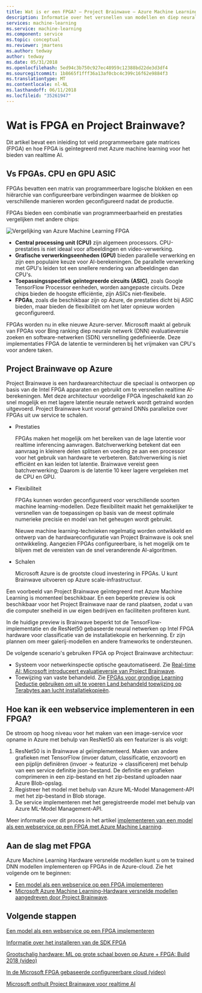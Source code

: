 ```yaml
---
title: Wat is er een FPGA? – Project Brainwave – Azure Machine Learning
description: Informatie over het versnellen van modellen en diep neural netwerken met FPGAs.
services: machine-learning
ms.service: machine-learning
ms.component: service
ms.topic: conceptual
ms.reviewer: jmartens
ms.author: tedway
author: tedway
ms.date: 05/31/2018
ms.openlocfilehash: 5ed94c3b750c927ec48959c12388bd22de3d3df4
ms.sourcegitcommit: 1b8665f1fff36a13af0cbc4c399c16f62e9884f3
ms.translationtype: MT
ms.contentlocale: nl-NL
ms.lasthandoff: 06/11/2018
ms.locfileid: "35261947"
---
```

# <a name="what-is-fpga-and-project-brainwave"></a>Wat is FPGA en Project Brainwave?

Dit artikel bevat een inleiding tot veld programmeerbare gate matrices (FPGA) en hoe FPGA is geïntegreerd met Azure machine learning voor het bieden van realtime AI.

## <a name="fpgas-vs-cpu-gpu-and-asic"></a>Vs FPGAs. CPU en GPU ASIC

FPGAs bevatten een matrix van programmeerbare logische blokken en een hiërarchie van configureerbare verbindingen waarmee de blokken op verschillende manieren worden geconfigureerd nadat de productie.

FPGAs bieden een combinatie van programmeerbaarheid en prestaties vergelijken met andere chips:

![Vergelijking van Azure Machine Learning FPGA](./media/concept-accelerate-with-fpgas/azure-machine-learning-fpga-comparison.png)

- **Central processing unit (CPU)** zijn algemeen processors. CPU-prestaties is niet ideaal voor afbeeldingen en video-verwerking.
- **Grafische verwerkingseenheden (GPU)** bieden parallelle verwerking en zijn een populaire keuze voor AI-berekeningen. De parallelle verwerking met GPU's leiden tot een snellere rendering van afbeeldingen dan CPU's.
- **Toepassingsspecifiek geïntegreerde circuits (ASIC)**, zoals Google TensorFlow Processor eenheden, worden aangepaste circuits. Deze chips bieden de hoogste efficiëntie, zijn ASICs niet-flexibele.
- **FPGAs**, zoals die beschikbaar zijn op Azure, de prestaties dicht bij ASIC bieden, maar bieden de flexibiliteit om het later opnieuw worden geconfigureerd.

FPGAs worden nu in elke nieuwe Azure-server. Microsoft maakt al gebruik van FPGAs voor Bing ranking diep neurale netwerk (DNN) evaluatieversie zoeken en software-netwerken (SDN) versnelling gedefinieerde. Deze implementaties FPGA de latentie te verminderen bij het vrijmaken van CPU's voor andere taken.

## <a name="project-brainwave-on-azure"></a>Project Brainwave op Azure

Project Brainwave is een hardwarearchitectuur die speciaal is ontworpen op basis van de Intel FPGA apparaten en gebruikt om te versnellen realtime AI-berekeningen. Met deze architectuur voordelige FPGA ingeschakeld kan zo snel mogelijk en met lagere latentie neurale netwerk wordt getraind worden uitgevoerd. Project Brainwave kunt vooraf getraind DNNs parallelize over FPGAs uit uw service te schalen.

- Prestaties

    FPGAs maken het mogelijk om het bereiken van de lage latentie voor realtime inferencing aanvragen. Batchverwerking betekent dat een aanvraag in kleinere delen splitsen en voeding ze aan een processor voor het gebruik van hardware te verbeteren. Batchverwerking is niet efficiënt en kan leiden tot latentie. Brainwave vereist geen batchverwerking; Daarom is de latentie 10 keer lagere vergeleken met de CPU en GPU.

- Flexibiliteit

    FPGAs kunnen worden geconfigureerd voor verschillende soorten machine learning-modellen. Deze flexibiliteit maakt het gemakkelijker te versnellen van de toepassingen op basis van de meest optimale numerieke precisie en model van het geheugen wordt gebruikt.

    Nieuwe machine learning-technieken regelmatig worden ontwikkeld en ontwerp van de hardwareconfiguratie van Project Brainwave is ook snel ontwikkeling. Aangezien FPGAs configureerbare, is het mogelijk om te blijven met de vereisten van de snel veranderende AI-algoritmen.

- Schalen

    Microsoft Azure is de grootste cloud investering in FPGAs. U kunt Brainwave uitvoeren op Azure scale-infrastructuur.

Een voorbeeld van Project Brainwave geïntegreerd met Azure Machine Learning is momenteel beschikbaar. En een beperkte preview is ook beschikbaar voor het Project Brainwave naar de rand plaatsen, zodat u van die computer snelheid in uw eigen bedrijven en faciliteiten profiteren kunt.

In de huidige preview is Brainwave beperkt tot de TensorFlow-implementatie en de ResNet50 gebaseerde neural netwerken op Intel FPGA hardware voor classificatie van de installatiekopie en herkenning. Er zijn plannen om meer galerij-modellen en andere frameworks te ondersteunen.

De volgende scenario's gebruiken FPGA op Project Brainwave architectuur:

- Systeem voor netwerkinspectie optische geautomatiseerd. Zie [Real-time AI: Microsoft introduceert evaluatieversie van Project Brainwave](https://blogs.microsoft.com/ai/build-2018-project-brainwave/).
- Toewijzing van vaste behandeld. Zie [FPGAs voor grondige Learning Deductie gebruiken om uit te voeren Land behandeld toewijzing op Terabytes aan lucht installatiekopieën](https://blogs.technet.microsoft.com/machinelearning/2018/05/29/how-to-use-fpgas-for-deep-learning-inference-to-perform-land-cover-mapping-on-terabytes-of-aerial-images/).

## <a name="how-to-deploy-a-web-service-to-an-fpga"></a>Hoe kan ik een webservice implementeren in een FPGA?

De stroom op hoog niveau voor het maken van een image-service voor opname in Azure met behulp van ResNet50 als een featurizer is als volgt:

1. ResNet50 is in Brainwave al geïmplementeerd. Maken van andere grafieken met TensorFlow (invoer datum, classificatie, enzovoort) en een pijplijn definiëren (invoer -> featurize -> classificeren) met behulp van een service definitie json-bestand. De definitie en grafieken comprimeren in een zip-bestand en het zip-bestand uploaden naar Azure Blob-opslag.
2. Registreer het model met behulp van Azure ML-Model Management-API met het zip-bestand in Blob storage.
3. De service implementeren met het geregistreerde model met behulp van Azure ML-Model Management-API.

Meer informatie over dit proces in het artikel [implementeren van een model als een webservice op een FPGA met Azure Machine Learning](how-to-deploy-fpga-web-service.md).


## <a name="start-using-fpga"></a>Aan de slag met FPGA

Azure Machine Learning Hardware versnelde modellen kunt u om te trained DNN modellen implementeren op FPGAs in de Azure-cloud. Zie het volgende om te beginnen:

- [Een model als een webservice op een FPGA implementeren](how-to-deploy-fpga-web-service.md)
- [Microsoft Azure Machine Learning-Hardware versnelde modellen aangedreven door Project Brainwave](https://github.com/azure/aml-real-time-ai).

## <a name="next-steps"></a>Volgende stappen

[Een model als een webservice op een FPGA implementeren](how-to-deploy-fpga-web-service.md)

[Informatie over het installeren van de SDK FPGA](reference-fpga-package-overview.md)

[Grootschalig hardware: ML op grote schaal boven op Azure + FPGA: Build 2018 (video)](https://www.youtube.com/watch?v=BMgQAHIx2eY)

[In de Microsoft FPGA gebaseerde configureerbare cloud (video)](https://channel9.msdn.com/Events/Build/2017/B8063)

[Microsoft onthult Project Brainwave voor realtime AI](https://www.microsoft.com/research/blog/microsoft-unveils-project-brainwave/)